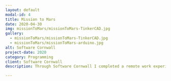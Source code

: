 ```yaml
---
layout: default
modal-id: 4
title: Mission to Mars
date: 2020-04-30
img: missionToMars/missionToMars-TinkerCAD.jpg
gallery:
  - missionToMars/missionToMars-TinkerCAD.jpg
  - missionToMars/missionToMars-arduino.jpg
alt: Software Cornwall
project-date: 2020
category: Programming
client: Software Cornwall
description: Through Software Cornwall I completed a remote work experience project working individually to complete a series of challenges controlling a small rover using an Arduino Duo. Initially I used TinkerCAD as a virtual circuit board to get familiar with the wiring of the rover before moving on to use the Arduino software and libraries for better control of the rovers sensors. I experienced working on code remotely using GitHub to collaborate with a supervisor and I developed new skill in  C/C++.

---
```

